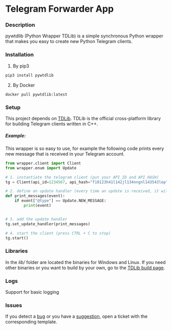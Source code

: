 # Telegram Forwarder App

### Description

pywtdlib (Python Wrapper TDLib) is a simple synchronous Python wrapper that makes you easy to create new Python Telegram clients.

### Installation

1. By pip3

```python
pip3 install pywtdlib
```

2. By Docker

```
docker pull pywtdlib:latest
```

### Setup

This project depends on [TDLib](https://github.com/tdlib/td). TDLib is the official cross-platform library for building Telegram clients written in C++.

##### Example:

This wrapper is so easy to use, for example the following code prints every new message that is received in your Telegram account.

```python
from wrapper.client import Client
from wrapper.enum import Update

# 1. instantiate the telegram client (put your API_ID and API_HASH)
tg = Client(api_id=1234567, api_hash="f10123h41l142jl134nngnl143543lep")

# 2. define an update handler (every time an update is received, it will execute it)
def print_messages(event):
    if event["@type"] == Update.NEW_MESSAGE:
        print(event)


# 3. add the update handler
tg.set_update_handler(print_messages)

# 4. start the client (press CTRL + C to stop)
tg.start()
```

### Libraries

In the _lib/_ folder are located the binaries for Windows and Linux. If you need other binaries or you want to build by your own, go to the [TDLib build page](https://tdlib.github.io/td/build.html).

### Logs

Support for basic logging

### Issues

If you detect a [bug](.github/ISSUE_TEMPLATE/bug_report.md) or you have a [suggestion](.github/ISSUE_TEMPLATE/feature_request.md), open a ticket with the corresponding template.
